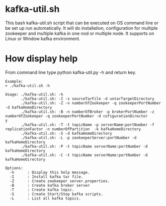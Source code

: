 # kafka-util.sh #

This bash kafka-util.sh script that can be executed on OS command line or be set up run automatically. It will
do installation, configuration for multiple zookeeper and multiple kafka in one nod or multiple
node. It supports on Linux or Window kafka environment.


# How display help #
From command line type python kafka-util.py -h and return key.

~~~
Example:
> ./kafka-util.sh -h

Usage: ./kafka-util.sh: -h
       ./kafka-util.sh: -I -s sourceTarFile -d untarTargetDirectory
       ./kafka-util.sh: -Z -n numberOfZookeeper -q zookeeperPortNumber -d kafkaHomeDirectory
       ./kafka-util.sh: -B -n numberOfBroker -p brokerPortNumber -z numberOfZookeeper -q zookeeperPortNumber -d cofigurationDirector
y
       ./kafka-util.sh: -T -t topicName -p serverName:portNumber -f replicationFactor -n numberOfPartition  -k kafkaHomeDirectory
       ./kafka-util.sh: -S -d kafkaHomeDirectory
       ./kafka-util.sh: -L -p zookeeperServer:portNumber -d kafkaHomeDirectory
       ./kafka-util.sh: -P -t topicName serverName:portNumber -d kafkaHomeDirectory
       ./kafka-util.sh: -C -t topicName serverName:portNumber -d kafkaHomeDirectory

Options:
  -h      : Display this help message.
  -I      : Install kafka tar file.
  -Z      : Create zookeeper server.properties.
  -B      : Create kafka broker server
  -T      : Create kafka topic.
  -S      : Create Start/Stop kafka scripts.
  -L      : List all kafka topics.

~~~




